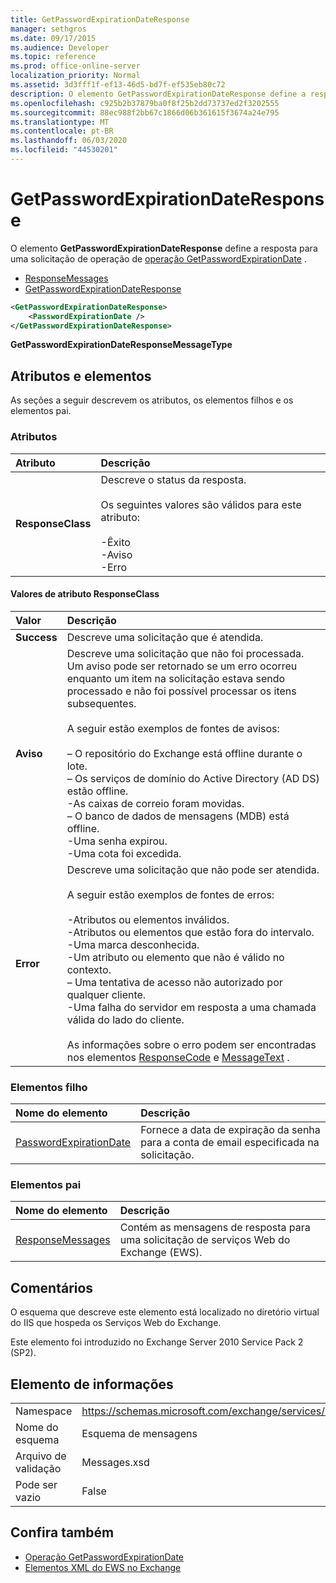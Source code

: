 ```yaml
---
title: GetPasswordExpirationDateResponse
manager: sethgros
ms.date: 09/17/2015
ms.audience: Developer
ms.topic: reference
ms.prod: office-online-server
localization_priority: Normal
ms.assetid: 3d3fff1f-ef13-46d5-bd7f-ef535eb80c72
description: O elemento GetPasswordExpirationDateResponse define a resposta para uma solicitação de operação de operação GetPasswordExpirationDate.
ms.openlocfilehash: c925b2b37879ba0f8f25b2dd73737ed2f3202555
ms.sourcegitcommit: 88ec988f2bb67c1866d06b361615f3674a24e795
ms.translationtype: MT
ms.contentlocale: pt-BR
ms.lasthandoff: 06/03/2020
ms.locfileid: "44530201"
---
```

# <a name="getpasswordexpirationdateresponse"></a>GetPasswordExpirationDateResponse

O elemento **GetPasswordExpirationDateResponse** define a resposta para uma solicitação de operação de [operação GetPasswordExpirationDate](getpasswordexpirationdate-operation.md) . 
  
- [ResponseMessages](responsemessages.md)
- [GetPasswordExpirationDateResponse](getpasswordexpirationdateresponse.md)
  
```XML
<GetPasswordExpirationDateResponse>
    <PasswordExpirationDate />
</GetPasswordExpirationDateResponse>
```

 **GetPasswordExpirationDateResponseMessageType**
## <a name="attributes-and-elements"></a>Atributos e elementos

As seções a seguir descrevem os atributos, os elementos filhos e os elementos pai.
  
### <a name="attributes"></a>Atributos

|**Atributo**|**Descrição**|
|:-----|:-----|
|**ResponseClass** <br/> | Descreve o status da resposta. <br/><br/>Os seguintes valores são válidos para este atributo:  <br/><br/>-Êxito  <br/>-Aviso  <br/>-Erro  <br/> |
   
#### <a name="responseclass-attribute-values"></a>Valores de atributo ResponseClass

|**Valor**|**Descrição**|
|:-----|:-----|
|**Success** <br/> |Descreve uma solicitação que é atendida.  <br/> |
|**Aviso** <br/> | Descreve uma solicitação que não foi processada. Um aviso pode ser retornado se um erro ocorreu enquanto um item na solicitação estava sendo processado e não foi possível processar os itens subsequentes.<br/><br/> A seguir estão exemplos de fontes de avisos:  <br/><br/>– O repositório do Exchange está offline durante o lote.  <br/>– Os serviços de domínio do Active Directory (AD DS) estão offline.  <br/>-As caixas de correio foram movidas.  <br/>– O banco de dados de mensagens (MDB) está offline.  <br/>-Uma senha expirou.  <br/>-Uma cota foi excedida.  <br/> |
|**Error** <br/> | Descreve uma solicitação que não pode ser atendida. <br/><br/>A seguir estão exemplos de fontes de erros:  <br/><br/>-Atributos ou elementos inválidos.  <br/>-Atributos ou elementos que estão fora do intervalo.  <br/>-Uma marca desconhecida.  <br/>-Um atributo ou elemento que não é válido no contexto.  <br/>– Uma tentativa de acesso não autorizado por qualquer cliente.  <br/>-Uma falha do servidor em resposta a uma chamada válida do lado do cliente.  <br/><br/>  As informações sobre o erro podem ser encontradas nos elementos [ResponseCode](responsecode.md) e [MessageText](messagetext.md) .  <br/> |
   
### <a name="child-elements"></a>Elementos filho

|**Nome do elemento**|**Descrição**|
|:-----|:-----|
|[PasswordExpirationDate](passwordexpirationdate.md) <br/> |Fornece a data de expiração da senha para a conta de email especificada na solicitação.  <br/> |
   
### <a name="parent-elements"></a>Elementos pai

|**Nome do elemento**|**Descrição**|
|:-----|:-----|
|[ResponseMessages](responsemessages.md) <br/> |Contém as mensagens de resposta para uma solicitação de serviços Web do Exchange (EWS).  <br/> |
   
## <a name="remarks"></a>Comentários

O esquema que descreve este elemento está localizado no diretório virtual do IIS que hospeda os Serviços Web do Exchange.
  
Este elemento foi introduzido no Exchange Server 2010 Service Pack 2 (SP2).
  
## <a name="element-information"></a>Elemento de informações

|||
|:-----|:-----|
|Namespace  <br/> |https://schemas.microsoft.com/exchange/services/2006/messages  <br/> |
|Nome do esquema  <br/> |Esquema de mensagens  <br/> |
|Arquivo de validação  <br/> |Messages.xsd  <br/> |
|Pode ser vazio  <br/> |False  <br/> |
   
## <a name="see-also"></a>Confira também

- [Operação GetPasswordExpirationDate](getpasswordexpirationdate-operation.md)
- [Elementos XML do EWS no Exchange](ews-xml-elements-in-exchange.md)

